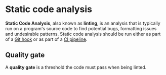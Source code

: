 # Static code analysis

**Static Code Analysis**, also known as **linting**, is an analysis that is
typically run on a program's source code to find potential bugs, formatting
issues and undesirable patterns. Static code analysis should be run either as
part of a [Git hook](../devops/git.md#hooks) or as part of a
[CI pipeline](../devops/ci_cd.md).

## Quality gate

A **quality gate** is a threshold the code must pass when being linted.
